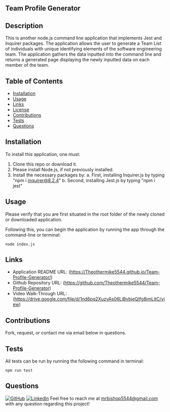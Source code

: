## Team Profile Generator

## Description

This is another node.js command line application that implements Jest and Inquirer packages. The application allows the user to generate a Team List of individuals with unique identifying elements of the software engineering team. The application gathers the data inputted into the command line and returns a generated page displaying the newly inputted data on each member of the team.

## Table of Contents

  * [Installation](#installation)
  * [Usage](#usage)
  * [Links](#links)
  * [License](#license)
  * [Contributions](#contributions)
  * [Tests](#tests)
  * [Questions](#questions)
  
  
## Installation

To install this application, one must:
1. Clone this repo or download it. 
2. Please install Node.js, if not previously installed.
3. Install the necessary packages by:
    a. First, installing Inquirer.js by typing "npm i inquirer@8.2.4"
    b. Second, installing Jest.js by typing "npm i jest"

## Usage

Please verify that you are first situated in the root folder of the newly cloned or downloaded application.

Following this, you can begin the application by running the app through the command-line or terminal:
`````
node index.js
`````
## Links
 
* Application README URL: (https://Theothermike5544.github.io/Team-Profile-Generator/)
* Github Repository URL: (https://github.com/Theothermike5544/Team-Profile-Generator)
* Video Walk-Through URL: (https://drive.google.com/file/d/1nd6pq2XuzyAs06LjBvbjeQIfg8jmLitC/view)

## Contributions

Fork, request, or contact me via email below in questions.

## Tests
All tests can be run by running the following command in terminal:
```
npm run test
```

## Questions

  [![GitHub](https://img.shields.io/badge/My%20GitHub-Click%20Me!-blueviolet?style=plastic&logo=GitHub)](https://github.com/Theothermike5544) 
  [![LinkedIn](https://img.shields.io/badge/My%20LinkedIn-Click%20Me!-grey?style=plastic&logo=LinkedIn&labelColor=blue)](https://www.linkedin.com/in/michael-bishop-1b3358104/)
  Feel free to reach me at mrbishop5544@gmail.com with any question regarding this project!
